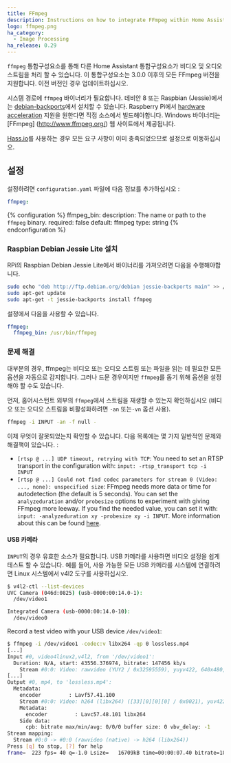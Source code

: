 ```yaml
---
title: FFmpeg
description: Instructions on how to integrate FFmpeg within Home Assistant.
logo: ffmpeg.png
ha_category:
  - Image Processing
ha_release: 0.29
---
```


`ffmpeg` 통합구성요소를 통해 다른 Home Assistant 통합구성요소가 비디오 및 오디오 스트림을 처리 할 수 ​​있습니다. 이 통합구성요소는 3.0.0 이후의 모든 FFmpeg 버전을 지원합니다. 이전 버전인 경우 업데이트하십시오.

<div class='note'>

시스템 경로에 `ffmpeg` 바이너리가 필요합니다. 데비안 8 또는 Raspbian (Jessie)에서는 [debian-backports](https://backports.debian.org/Instructions/)에서 설치할 수 있습니다. Raspberry Pi에서 [hardware acceleration](https://trac.ffmpeg.org/wiki/HWAccelIntro) 지원을 원한다면 직접 소스에서 빌드해야합니다. Windows 바이너리는 [FFmpeg] (http://www.ffmpeg.org/) 웹 사이트에서 제공됩니다.
</div>

<div class='note'>

[Hass.io](/hassio/)를 사용하는 경우 모든 요구 사항이 이미 충족되었으므로 설정으로 이동하십시오.

</div>

## 설정

설정하려면 `configuration.yaml` 파일에 다음 정보를 추가하십시오 :

```yaml
ffmpeg:
```

{% configuration %}
ffmpeg_bin:
  description: The name or path to the `ffmpeg` binary.
  required: false
  default: ffmpeg
  type: string
{% endconfiguration %}

### Raspbian Debian Jessie Lite 설치

RPi의 Raspbian Debian Jessie Lite에서 바이너리를 가져오려면 다음을 수행해야합니다.

```bash
sudo echo "deb http://ftp.debian.org/debian jessie-backports main" >> /etc/apt/sources.list
sudo apt-get update
sudo apt-get -t jessie-backports install ffmpeg
```

설정에서 다음을 사용할 수 있습니다.

```yaml
ffmpeg:
  ffmpeg_bin: /usr/bin/ffmpeg
```

### 문제 해결

대부분의 경우, ffmpeg는 비디오 또는 오디오 스트림 또는 파일을 읽는 데 필요한 모든 옵션을 자동으로 감지합니다. 그러나 드문 경우이지만 `ffmpeg`를 돕기 위해 옵션을 설정해야 할 수도 있습니다.

먼저, 홈어시스턴트 외부의 `ffmpeg`에서 스트림을 재생할 수 있는지 확인하십시오 (비디오 또는 오디오 스트림을 비활성화하려면 `-an` 또는`-vn` 옵션 사용).

```bash
ffmpeg -i INPUT -an -f null -
```

이제 무엇이 잘못되었는지 확인할 수 있습니다. 다음 목록에는 몇 가지 일반적인 문제와 해결책이 있습니다. : 

- `[rtsp @ ...] UDP timeout, retrying with TCP`: You need to set an RTSP transport in the configuration with: `input: -rtsp_transport tcp -i INPUT`
- `[rtsp @ ...] Could not find codec parameters for stream 0 (Video: ..., none): unspecified size`: FFmpeg needs more data or time for autodetection (the default is 5 seconds). You can set the `analyzeduration` and/or `probesize` options to experiment with giving FFmpeg more leeway. If you find the needed value, you can set it with: `input: -analyzeduration xy -probesize xy -i INPUT`. More information about this can be found [here](https://www.ffmpeg.org/ffmpeg-formats.html#Description).

#### USB 카메라

`INPUT`의 경우 유효한 소스가 필요합니다. USB 카메라를 사용하면 비디오 설정을 쉽게 테스트 할 수 있습니다. 예를 들어, 사용 가능한 모든 USB 카메라를 시스템에 연결하려면 Linux 시스템에서 v4l2 도구를 사용하십시오.

```bash
$ v4l2-ctl --list-devices
UVC Camera (046d:0825) (usb-0000:00:14.0-1):
  /dev/video1

Integrated Camera (usb-0000:00:14.0-10):
  /dev/video0
```

Record a test video with your USB device `/dev/video1`:

```bash
$ ffmpeg -i /dev/video1 -codec:v libx264 -qp 0 lossless.mp4
[...]
Input #0, video4linux2,v4l2, from '/dev/video1':
  Duration: N/A, start: 43556.376974, bitrate: 147456 kb/s
    Stream #0:0: Video: rawvideo (YUY2 / 0x32595559), yuyv422, 640x480, 147456 kb/s, 30 fps, 30 tbr, 1000k tbn, 1000k tbc
[...]
Output #0, mp4, to 'lossless.mp4':
  Metadata:
    encoder         : Lavf57.41.100
    Stream #0:0: Video: h264 (libx264) ([33][0][0][0] / 0x0021), yuv422p, 640x480, q=-1--1, 30 fps, 15360 tbn, 30 tbc
    Metadata:
      encoder         : Lavc57.48.101 libx264
    Side data:
      cpb: bitrate max/min/avg: 0/0/0 buffer size: 0 vbv_delay: -1
Stream mapping:
  Stream #0:0 -> #0:0 (rawvideo (native) -> h264 (libx264))
Press [q] to stop, [?] for help
frame=  223 fps= 40 q=-1.0 Lsize=   16709kB time=00:00:07.40 bitrate=18497.5kbits/s dup=58 drop=0 speed=1.32x
```
